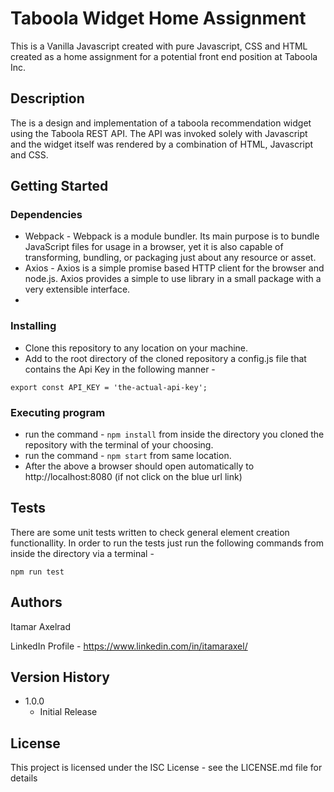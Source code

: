 # Taboola Widget Home Assignment

This is a Vanilla Javascript created with pure Javascript, CSS and HTML created as a home assignment for a potential front end position at Taboola Inc.

## Description

The is a design and implementation of a taboola recommendation widget using the Taboola REST API.
The API was invoked solely with Javascript and the widget itself was rendered by a combination of HTML, Javascript and CSS.

## Getting Started

### Dependencies

* Webpack - Webpack is a module bundler. Its main purpose is to bundle JavaScript files for usage in a browser, yet it is also capable of transforming, bundling, or packaging just about any resource or asset.
* Axios - Axios is a simple promise based HTTP client for the browser and node.js. Axios provides a simple to use library in a small package with a very extensible interface.
* 
### Installing

* Clone this repository to any location on your machine.
* Add to the root directory of the cloned repository a config.js file that contains the Api Key in the following manner - 
```
export const API_KEY = 'the-actual-api-key';
```

### Executing program

* run the command - ```npm install``` from inside the directory you cloned the repository with the terminal of your choosing.
* run the command - ```npm start``` from same location.
* After the above a browser should open automatically to http://localhost:8080 (if not click on the blue url link)

## Tests

There are some unit tests written to check general element creation functionallity. 
In order to run the tests just run the following commands from inside the directory via a terminal - 
```
npm run test
```

## Authors

Itamar Axelrad

LinkedIn Profile - https://www.linkedin.com/in/itamaraxel/

## Version History

* 1.0.0
    * Initial Release

## License

This project is licensed under the ISC License - see the LICENSE.md file for details
